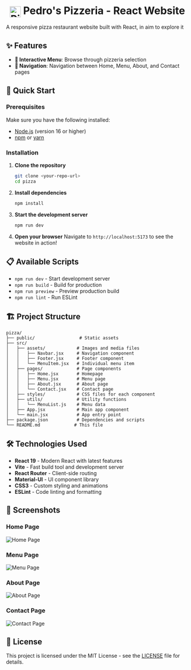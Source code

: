 # <img src="src/assets/pizza-logo.png" alt="Pizza Logo" width="30" height="30" style="vertical-align: middle; margin-left: 10px;"> Pedro's Pizzeria - React Website

A responsive pizza restaurant website built with React, in aim to explore it

## ✨ Features

- **🍕 Interactive Menu**: Browse through pizzeria selection
- **🧭 Navigation**: Navigation between Home, Menu, About, and Contact pages

## 🚀 Quick Start

### Prerequisites

Make sure you have the following installed:

- [Node.js](https://nodejs.org/) (version 16 or higher)
- [npm](https://www.npmjs.com/) or [yarn](https://yarnpkg.com/)

### Installation

1. **Clone the repository**

   ```bash
   git clone <your-repo-url>
   cd pizza
   ```

2. **Install dependencies**

   ```bash
   npm install
   ```

3. **Start the development server**

   ```bash
   npm run dev
   ```

4. **Open your browser**
   Navigate to `http://localhost:5173` to see the website in action!

## 📋 Available Scripts

- `npm run dev` - Start development server
- `npm run build` - Build for production
- `npm run preview` - Preview production build
- `npm run lint` - Run ESLint

## 🏗 Project Structure

```
pizza/
├── public/                 # Static assets
├── src/
│   ├── assets/            # Images and media files
│   │   ├── Navbar.jsx     # Navigation component
│   │   ├── Footer.jsx     # Footer component
│   │   └── MenuItem.jsx   # Individual menu item
│   ├── pages/             # Page components
│   │   ├── Home.jsx       # Homepage
│   │   ├── Menu.jsx       # Menu page
│   │   ├── About.jsx      # About page
│   │   └── Contact.jsx    # Contact page
│   ├── styles/            # CSS files for each component
│   ├── utils/             # Utility functions
│   │   └── MenuList.js    # Menu data
│   ├── App.jsx            # Main app component
│   └── main.jsx           # App entry point
├── package.json           # Dependencies and scripts
└── README.md             # This file
```

## 🛠 Technologies Used

- **React 19** - Modern React with latest features
- **Vite** - Fast build tool and development server
- **React Router** - Client-side routing
- **Material-UI** - UI component library
- **CSS3** - Custom styling and animations
- **ESLint** - Code linting and formatting

## 📸 Screenshots

### Home Page

![Home Page](src/assets/example_home_page.png)

### Menu Page

![Menu Page](src/assets/example_menu_page.png)

### About Page

![About Page](src/assets/example_about_page.png)

### Contact Page

![Contact Page](src/assets/example_contact_page.png)

## 📄 License

This project is licensed under the MIT License - see the [LICENSE](LICENSE) file for details.
